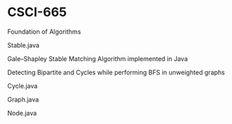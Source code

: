 # CSCI-665
Foundation of Algorithms

Stable.java

Gale–Shapley Stable Matching Algorithm implemented in Java


Detecting Bipartite and Cycles while performing BFS in unweighted graphs

Cycle.java

Graph.java

Node.java
